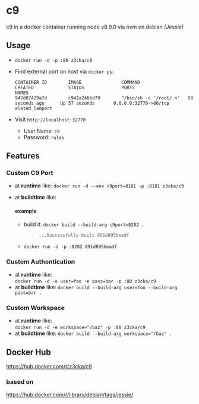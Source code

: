 # c9

c9 in a docker container running node v8.9.0 via nvm on debian _(Jessie)_

## Usage

- `docker run -d -p :80 z3cka/c9`
- Find external port on host via `docker ps`:

  ```
  CONTAINER ID        IMAGE               COMMAND                  CREATED             STATUS              PORTS                                            NAMES
  942d87429a7d        c942a246bd79        "/bin/sh -c '/root/.n"   58 seconds ago      Up 57 seconds       0.0.0.0:32770->80/tcp                             elated_lamport
  ```

- Visit `http://localhost:32770`

  - User Name: `c9`
  - Password: `rules`

## Features

### Custom C9 Port

- at **runtime** like: `docker run -d --env c9port=8181 -p :8181 z3cka/c9`
- at **buildtime** like:

  #### example

  - build it: `docker build --build-arg c9port=8282 .`

    > `...Successfully built 891d895beadf`

  - `docker run -d -p :8282 891d895beadf`

### Custom Authentication

- at **runtime** like:<br>
  `docker run -d -e user=foo -e pass=bar -p :80 z3cka/c9`
- at **buildtime** like: `docker build --build-arg user=foo --build-arg pass=bar .`

### Custom Workspace

- at **runtime** like:<br>
  `docker run -d -e workspace="/baz" -p :80 z3cka/c9`
- at **buildtime** like: `docker build --build-arg workspace="/baz" .`

## Docker Hub

<https://hub.docker.com/r/z3cka/c9>

### based on

<https://hub.docker.com/r/library/debian/tags/jessie/>
